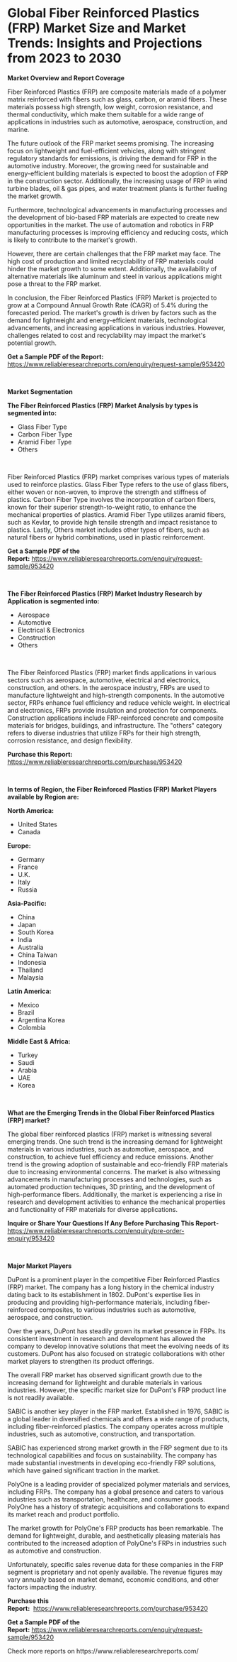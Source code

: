 <p><h1>Global Fiber Reinforced Plastics (FRP) Market Size and Market Trends: Insights and Projections from 2023 to 2030</h1></p><p><strong>Market Overview and Report Coverage</strong></p>
<p><p>Fiber Reinforced Plastics (FRP) are composite materials made of a polymer matrix reinforced with fibers such as glass, carbon, or aramid fibers. These materials possess high strength, low weight, corrosion resistance, and thermal conductivity, which make them suitable for a wide range of applications in industries such as automotive, aerospace, construction, and marine.</p><p>The future outlook of the FRP market seems promising. The increasing focus on lightweight and fuel-efficient vehicles, along with stringent regulatory standards for emissions, is driving the demand for FRP in the automotive industry. Moreover, the growing need for sustainable and energy-efficient building materials is expected to boost the adoption of FRP in the construction sector. Additionally, the increasing usage of FRP in wind turbine blades, oil & gas pipes, and water treatment plants is further fueling the market growth.</p><p>Furthermore, technological advancements in manufacturing processes and the development of bio-based FRP materials are expected to create new opportunities in the market. The use of automation and robotics in FRP manufacturing processes is improving efficiency and reducing costs, which is likely to contribute to the market's growth.</p><p>However, there are certain challenges that the FRP market may face. The high cost of production and limited recyclability of FRP materials could hinder the market growth to some extent. Additionally, the availability of alternative materials like aluminum and steel in various applications might pose a threat to the FRP market.</p><p>In conclusion, the Fiber Reinforced Plastics (FRP) Market is projected to grow at a Compound Annual Growth Rate (CAGR) of 5.4% during the forecasted period. The market's growth is driven by factors such as the demand for lightweight and energy-efficient materials, technological advancements, and increasing applications in various industries. However, challenges related to cost and recyclability may impact the market's potential growth.</p></p>
<p><strong>Get a Sample PDF of the Report:</strong> <a href="https://www.reliableresearchreports.com/enquiry/request-sample/953420">https://www.reliableresearchreports.com/enquiry/request-sample/953420</a></p>
<p>&nbsp;</p>
<p><strong>Market Segmentation</strong></p>
<p><strong>The Fiber Reinforced Plastics (FRP) Market Analysis by types is segmented into:</strong></p>
<p><ul><li>Glass Fiber Type</li><li>Carbon Fiber Type</li><li>Aramid Fiber Type</li><li>Others</li></ul></p>
<p>&nbsp;</p>
<p><p>Fiber Reinforced Plastics (FRP) market comprises various types of materials used to reinforce plastics. Glass Fiber Type refers to the use of glass fibers, either woven or non-woven, to improve the strength and stiffness of plastics. Carbon Fiber Type involves the incorporation of carbon fibers, known for their superior strength-to-weight ratio, to enhance the mechanical properties of plastics. Aramid Fiber Type utilizes aramid fibers, such as Kevlar, to provide high tensile strength and impact resistance to plastics. Lastly, Others market includes other types of fibers, such as natural fibers or hybrid combinations, used in plastic reinforcement.</p></p>
<p><strong>Get a Sample PDF of the Report:</strong>&nbsp;<a href="https://www.reliableresearchreports.com/enquiry/request-sample/953420">https://www.reliableresearchreports.com/enquiry/request-sample/953420</a></p>
<p>&nbsp;</p>
<p><strong>The Fiber Reinforced Plastics (FRP) Market Industry Research by Application is segmented into:</strong></p>
<p><ul><li>Aerospace</li><li>Automotive</li><li>Electrical & Electronics</li><li>Construction</li><li>Others</li></ul></p>
<p>&nbsp;</p>
<p><p>The Fiber Reinforced Plastics (FRP) market finds applications in various sectors such as aerospace, automotive, electrical and electronics, construction, and others. In the aerospace industry, FRPs are used to manufacture lightweight and high-strength components. In the automotive sector, FRPs enhance fuel efficiency and reduce vehicle weight. In electrical and electronics, FRPs provide insulation and protection for components. Construction applications include FRP-reinforced concrete and composite materials for bridges, buildings, and infrastructure. The "others" category refers to diverse industries that utilize FRPs for their high strength, corrosion resistance, and design flexibility.</p></p>
<p><strong>Purchase this Report:</strong>&nbsp; <a href="https://www.reliableresearchreports.com/purchase/953420">https://www.reliableresearchreports.com/purchase/953420</a></p>
<p>&nbsp;</p>
<p><strong>In terms of Region, the Fiber Reinforced Plastics (FRP) Market Players available by Region are:</strong></p>
<p>
    <p> <strong> North America: </strong>
        <ul>
            <li>United States</li>
            <li>Canada</li>
        </ul>
        </p> 
    <p> <strong> Europe: </strong>
        <ul>
            <li>Germany</li>
            <li>France</li>
            <li>U.K.</li>
            <li>Italy</li>
            <li>Russia</li>
        </ul>
        </p> 
    <p> <strong> Asia-Pacific: </strong>
        <ul>
            <li>China</li>
            <li>Japan</li>
            <li>South Korea</li>
            <li>India</li>
            <li>Australia</li>
            <li>China Taiwan</li>
            <li>Indonesia</li>
            <li>Thailand</li>
            <li>Malaysia</li>
        </ul>
        </p> 
    <p> <strong> Latin America: </strong>
        <ul>
            <li>Mexico</li>
            <li>Brazil</li>
            <li>Argentina Korea</li>
            <li>Colombia</li>
        </ul>
        </p> 
    <p> <strong> Middle East & Africa: </strong>
        <ul>
            <li>Turkey</li>
            <li>Saudi</li>
            <li>Arabia</li>
            <li>UAE</li>
            <li>Korea</li>
        </ul>
    </p>
    </p>
<p>&nbsp;</p>
<p><strong>What are the Emerging Trends in the Global Fiber Reinforced Plastics (FRP) market?</strong></p>
<p><p>The global fiber reinforced plastics (FRP) market is witnessing several emerging trends. One such trend is the increasing demand for lightweight materials in various industries, such as automotive, aerospace, and construction, to achieve fuel efficiency and reduce emissions. Another trend is the growing adoption of sustainable and eco-friendly FRP materials due to increasing environmental concerns. The market is also witnessing advancements in manufacturing processes and technologies, such as automated production techniques, 3D printing, and the development of high-performance fibers. Additionally, the market is experiencing a rise in research and development activities to enhance the mechanical properties and functionality of FRP materials for diverse applications.</p></p>
<p><strong>Inquire or Share Your Questions If Any Before Purchasing This Report</strong>- <a href="https://www.reliableresearchreports.com/enquiry/pre-order-enquiry/953420">https://www.reliableresearchreports.com/enquiry/pre-order-enquiry/953420</a></p>
<p>&nbsp;</p>
<p><strong>Major Market Players</strong></p>
<p><p>DuPont is a prominent player in the competitive Fiber Reinforced Plastics (FRP) market. The company has a long history in the chemical industry dating back to its establishment in 1802. DuPont's expertise lies in producing and providing high-performance materials, including fiber-reinforced composites, to various industries such as automotive, aerospace, and construction.</p><p>Over the years, DuPont has steadily grown its market presence in FRPs. Its consistent investment in research and development has allowed the company to develop innovative solutions that meet the evolving needs of its customers. DuPont has also focused on strategic collaborations with other market players to strengthen its product offerings.</p><p>The overall FRP market has observed significant growth due to the increasing demand for lightweight and durable materials in various industries. However, the specific market size for DuPont's FRP product line is not readily available.</p><p>SABIC is another key player in the FRP market. Established in 1976, SABIC is a global leader in diversified chemicals and offers a wide range of products, including fiber-reinforced plastics. The company operates across multiple industries, such as automotive, construction, and transportation.</p><p>SABIC has experienced strong market growth in the FRP segment due to its technological capabilities and focus on sustainability. The company has made substantial investments in developing eco-friendly FRP solutions, which have gained significant traction in the market.</p><p>PolyOne is a leading provider of specialized polymer materials and services, including FRPs. The company has a global presence and caters to various industries such as transportation, healthcare, and consumer goods. PolyOne has a history of strategic acquisitions and collaborations to expand its market reach and product portfolio.</p><p>The market growth for PolyOne's FRP products has been remarkable. The demand for lightweight, durable, and aesthetically pleasing materials has contributed to the increased adoption of PolyOne's FRPs in industries such as automotive and construction.</p><p>Unfortunately, specific sales revenue data for these companies in the FRP segment is proprietary and not openly available. The revenue figures may vary annually based on market demand, economic conditions, and other factors impacting the industry.</p></p>
<p><strong>Purchase this Report:</strong>&nbsp;&nbsp;<a href="https://www.reliableresearchreports.com/purchase/953420">https://www.reliableresearchreports.com/purchase/953420</a></p>
<p></p>
<p><strong>Get a Sample PDF of the Report:</strong>&nbsp;<a href="https://www.reliableresearchreports.com/enquiry/request-sample/953420">https://www.reliableresearchreports.com/enquiry/request-sample/953420</a></p>
<p>Check more reports on https://www.reliableresearchreports.com/</p>